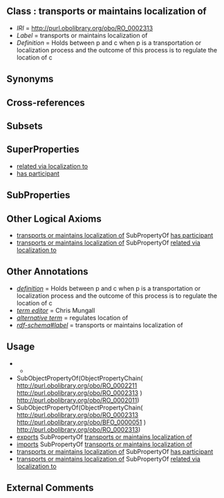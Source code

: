 
## Class : transports or maintains localization of

 * *IRI* = http://purl.obolibrary.org/obo/RO_0002313
 * *Label* = transports or maintains localization of
 * *Definition* = Holds between p and c when p is a transportation or localization process and the outcome of this process is to regulate the location of c

## Synonyms


## Cross-references


## Subsets


## SuperProperties

 * [related via localization to](../../RO/37/RO_0002337.md)
 * [has participant](../../RO/57/RO_0000057.md)

## SubProperties


## Other Logical Axioms

 * [transports or maintains localization of](../../RO/13/RO_0002313.md) SubPropertyOf [has participant](../../RO/57/RO_0000057.md)
 * [transports or maintains localization of](../../RO/13/RO_0002313.md) SubPropertyOf [related via localization to](../../RO/37/RO_0002337.md)

## Other Annotations

 * *[definition](../../IAO/15/IAO_0000115.md)* = Holds between p and c when p is a transportation or localization process and the outcome of this process is to regulate the location of c
 * *[term editor](../../IAO/17/IAO_0000117.md)* = Chris Mungall
 * *[alternative term](../../IAO/18/IAO_0000118.md)* = regulates location of
 * *[rdf-schema#label](../../el/rdf-schema#label.md)* = transports or maintains localization of

## Usage

 * -
 * SubObjectPropertyOf(ObjectPropertyChain( <http://purl.obolibrary.org/obo/RO_0002211> <http://purl.obolibrary.org/obo/RO_0002313> ) <http://purl.obolibrary.org/obo/RO_0002011>)
 * SubObjectPropertyOf(ObjectPropertyChain( <http://purl.obolibrary.org/obo/RO_0002313> <http://purl.obolibrary.org/obo/BFO_0000051> ) <http://purl.obolibrary.org/obo/RO_0002313>)
 * [exports](../../RO/45/RO_0002345.md) SubPropertyOf [transports or maintains localization of](../../RO/13/RO_0002313.md)
 * [imports](../../RO/40/RO_0002340.md) SubPropertyOf [transports or maintains localization of](../../RO/13/RO_0002313.md)
 * [transports or maintains localization of](../../RO/13/RO_0002313.md) SubPropertyOf [has participant](../../RO/57/RO_0000057.md)
 * [transports or maintains localization of](../../RO/13/RO_0002313.md) SubPropertyOf [related via localization to](../../RO/37/RO_0002337.md)

## External Comments

